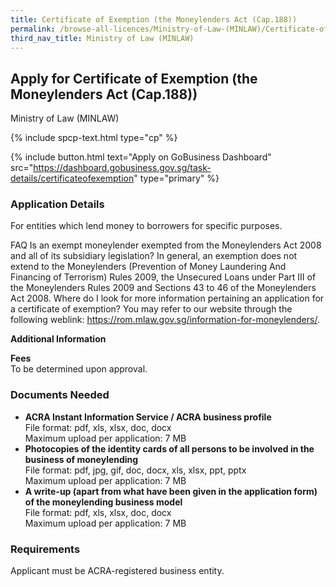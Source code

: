 ```yaml
---
title: Certificate of Exemption (the Moneylenders Act (Cap.188))
permalink: /browse-all-licences/Ministry-of-Law-(MINLAW)/Certificate-of-Exemption-(the-Moneylenders-Act-(Cap188))
third_nav_title: Ministry of Law (MINLAW)
---
```


## Apply for Certificate of Exemption (the Moneylenders Act (Cap.188))

Ministry of Law (MINLAW)

{% include spcp-text.html type="cp" %}

{% include button.html text="Apply on GoBusiness Dashboard" src="https://dashboard.gobusiness.gov.sg/task-details/certificateofexemption" type="primary" %}

<H3>Application Details</H3>

For entities which lend money to borrowers for specific purposes.

FAQ
Is an exempt moneylender exempted from the Moneylenders Act 2008 and all of its subsidiary legislation?
In general, an exemption does not extend to the Moneylenders (Prevention of Money Laundering And Financing of Terrorism) Rules 2009, the Unsecured Loans under Part III of the Moneylenders Rules 2009 and Sections 43 to 46 of the Moneylenders Act 2008.
Where do I look for more information pertaining an application for a certificate of exemption?
You may refer to our website through the following weblink: <a href="https://rom.mlaw.gov.sg/information-for-moneylenders/" target="_blank" rel="noopener">https://rom.mlaw.gov.sg/information-for-moneylenders/</a>.

<strong>Additional Information</strong>

<p><strong>Fees</strong><br>
To be determined upon approval.</p>

<H3>Documents Needed</H3>

<ul>
<li><strong>ACRA Instant Information Service / ACRA business profile</strong><br>
File format: pdf, xls, xlsx, doc, docx<br>
Maximum upload per application: 7 MB</li>
<li><strong>Photocopies of the identity cards of all persons to be involved in the business of moneylending</strong><br>
File format: pdf, jpg, gif, doc, docx, xls, xlsx, ppt, pptx<br>
Maximum upload per application: 7 MB</li>
<li><strong>A write-up (apart from what have been given in the application form) of the moneylending business model</strong><br>
File format: pdf, xls, xlsx, doc, docx<br>
Maximum upload per application: 7 MB</li>
</ul>

<H3>Requirements</H3>

<p>Applicant must be ACRA-registered business entity.</p>

